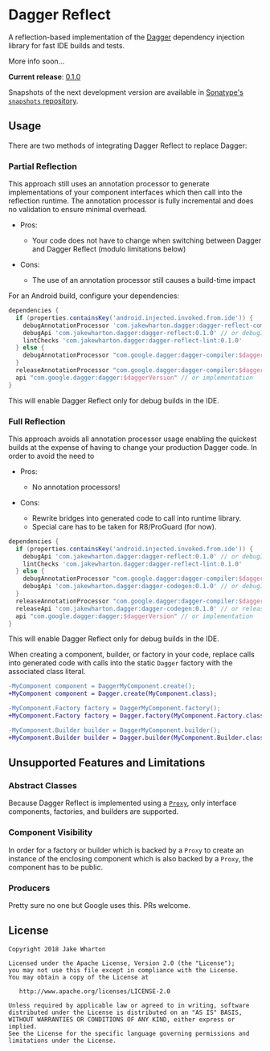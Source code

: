 Dagger Reflect
==============

A reflection-based implementation of the [Dagger][dagger] dependency injection library for fast
IDE builds and tests.

More info soon...


**Current release**: [0.1.0](CHANGELOG.md)

Snapshots of the next development version are available in [Sonatype's `snapshots` repository][snap].


Usage
-----

There are two methods of integrating Dagger Reflect to replace Dagger:

### Partial Reflection

This approach still uses an annotation processor to generate implementations of your component
interfaces which then call into the reflection runtime. The annotation processor is fully
incremental and does no validation to ensure minimal overhead.

  * Pros:
    * Your code does not have to change when switching between Dagger and Dagger Reflect
      (modulo limitations below)

  * Cons:
    * The use of an annotation processor still causes a build-time impact

For an Android build, configure your dependencies:

```groovy
dependencies {
  if (properties.containsKey('android.injected.invoked.from.ide')) {
    debugAnnotationProcessor 'com.jakewharton.dagger:dagger-reflect-compiler:0.1.0'
    debugApi 'com.jakewharton.dagger:dagger-reflect:0.1.0' // or debugImplementation
    lintChecks 'com.jakewharton.dagger:dagger-reflect-lint:0.1.0'
  } else {
    debugAnnotationProcessor "com.google.dagger:dagger-compiler:$daggerVersion"
  }
  releaseAnnotationProcessor "com.google.dagger:dagger-compiler:$daggerVersion"
  api "com.google.dagger:dagger:$daggerVersion" // or implementation
}
```

This will enable Dagger Reflect only for debug builds in the IDE.


### Full Reflection

This approach avoids all annotation processor usage enabling the quickest builds at the expense of
having to change your production Dagger code. In order to avoid the need to 

  * Pros:
    * No annotation processors!

  * Cons:
    * Rewrite bridges into generated code to call into runtime library.
    * Special care has to be taken for R8/ProGuard (for now).

```groovy
dependencies {
  if (properties.containsKey('android.injected.invoked.from.ide')) {
    debugApi 'com.jakewharton.dagger:dagger-reflect:0.1.0' // or debugImplementation  
    lintChecks 'com.jakewharton.dagger:dagger-reflect-lint:0.1.0'
  } else {
    debugAnnotationProcessor "com.google.dagger:dagger-compiler:$daggerVersion"
    debugApi 'com.jakewharton.dagger:dagger-codegen:0.1.0' // or debugImplementation
  }
  releaseAnnotationProcessor "com.google.dagger:dagger-compiler:$daggerVersion"
  releaseApi 'com.jakewharton.dagger:dagger-codegen:0.1.0' // or releaseImplementation
  api "com.google.dagger:dagger:$daggerVersion" // or implementation
}
```

This will enable Dagger Reflect only for debug builds in the IDE.

When creating a component, builder, or factory in your code, replace calls into generated code with
calls into the static `Dagger` factory with the associated class literal.

```diff
-MyComponent component = DaggerMyComponent.create();
+MyComponent component = Dagger.create(MyComponent.class);
```
```diff
-MyComponent.Factory factory = DaggerMyComponent.factory();
+MyComponent.Factory factory = Dagger.factory(MyComponent.Factory.class);
```
```diff
-MyComponent.Builder builder = DaggerMyComponent.builder();
+MyComponent.Builder builder = Dagger.builder(MyComponent.Builder.class);
```


Unsupported Features and Limitations
------------------------------------

### Abstract Classes

Because Dagger Reflect is implemented using a [`Proxy`][proxy], only interface components,
factories, and builders are supported.

### Component Visibility

In order for a factory or builder which is backed by a `Proxy` to create an instance of the
enclosing component which is also backed by a `Proxy`, the component has to be public.

### Producers

Pretty sure no one but Google uses this. PRs welcome.



License
-------

    Copyright 2018 Jake Wharton

    Licensed under the Apache License, Version 2.0 (the "License");
    you may not use this file except in compliance with the License.
    You may obtain a copy of the License at

       http://www.apache.org/licenses/LICENSE-2.0

    Unless required by applicable law or agreed to in writing, software
    distributed under the License is distributed on an "AS IS" BASIS,
    WITHOUT WARRANTIES OR CONDITIONS OF ANY KIND, either express or implied.
    See the License for the specific language governing permissions and
    limitations under the License.



 [dagger]: https://github.com/google/dagger/
 [snap]: https://oss.sonatype.org/content/repositories/snapshots/
 [proxy]: https://docs.oracle.com/en/java/javase/11/docs/api/java.base/java/lang/reflect/Proxy.html
